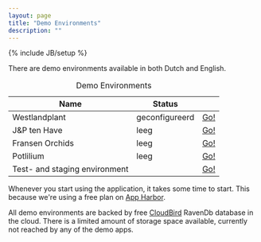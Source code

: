 ```yaml
---
layout: page
title: "Demo Environments"
description: ""
---
```

{% include JB/setup %}

There are demo environments available in both Dutch and English.

<table class="table table-striped table-hover">
    <caption>Demo Environments</caption>
    <thead>
        <tr>
            <th>Name</th>
            <th>Status</th>
            <th></th>
        </tr>
    </thead>
    <tbody>
        <tr>
            <td>Westlandplant</td>
            <td>geconfigureerd</td>
            <td><a href="http://openkas-westlandplant.apphb.com" class="btn btn-success">Go!</a></td>
        </tr>
        <tr>
            <td>J&amp;P ten Have</td>
            <td>leeg</td>
            <td><a href="http://openkas-jenp.apphb.com" class="btn">Go!</a></td>
        </tr>
        <tr>
            <td>Fransen Orchids</td>
            <td>leeg</td>
            <td><a href="http://openkas-fransen.apphb.com" class="btn">Go!</a></td>
        </tr>
        <tr>
            <td>Potlilium</td>
            <td>leeg</td>
            <td><a href="http://openkas-potlilium.apphb.com" class="btn">Go!</a></td>
        </tr>
        <tr>
            <td>Test- and staging environment</td>
            <td><i class="icon-question-sign"></i> </td>
            <td><a href="https://appharbor.com/applications/openkas-staging" class="btn">Go!</a></td>
        </tr>
    </tbody>
</table>

Whenever you start using the application, it takes some time to start. 
This because we're using a free plan on [App Harbor](https://appharbor.com/). 

All demo environments are backed by free [CloudBird](https://www.cloudbird.net/) RavenDb database in the cloud. There is a limited amount of storage space available, currently not reached by any of the demo apps.

